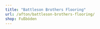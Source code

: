 ```yaml
---
title: "Battleson Brothers Flooring"
url: /afton/battleson-brothers-flooring/
shop: Fußböden
---
```

